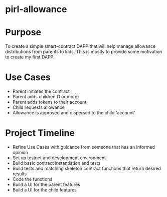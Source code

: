 # pirl-allowance


# Purpose
To create a simple smart-contract DAPP that will help manage allowance distributions from parents to kids. This is mostly to provide some motivation to create my first DAPP.


# Use Cases
* Parent initiates the contract
* Parent adds children (1 or more)
* Parent adds tokens to their account
* Child requests allowance
* Allowance is approved and dispersed to the child 'account'


# Project Timeline
* Refine Use Cases with guidance from someone that has an informed opinion
* Set up testnet and development environment
* Build basic contract instantiation and tests
* Build tests and matching skeleton contract functions that return desired results
* Code the functions
* Build a UI for the parent features
* Build a UI for the child features


